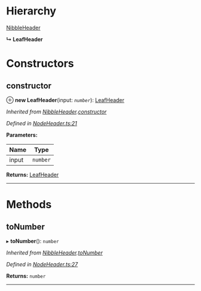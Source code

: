 

# Hierarchy

 [NibbleHeader](_nodeheader_.nibbleheader.md)

**↳ LeafHeader**

# Constructors

<a id="constructor"></a>

##  constructor

⊕ **new LeafHeader**(input: *`number`*): [LeafHeader](_nodeheader_.leafheader.md)

*Inherited from [NibbleHeader](_nodeheader_.nibbleheader.md).[constructor](_nodeheader_.nibbleheader.md#constructor)*

*Defined in [NodeHeader.ts:21](https://github.com/polkadot-js/common/blob/bb88778/packages/trie-codec/src/NodeHeader.ts#L21)*

**Parameters:**

| Name | Type |
| ------ | ------ |
| input | `number` |

**Returns:** [LeafHeader](_nodeheader_.leafheader.md)

___

# Methods

<a id="tonumber"></a>

##  toNumber

▸ **toNumber**(): `number`

*Inherited from [NibbleHeader](_nodeheader_.nibbleheader.md).[toNumber](_nodeheader_.nibbleheader.md#tonumber)*

*Defined in [NodeHeader.ts:27](https://github.com/polkadot-js/common/blob/bb88778/packages/trie-codec/src/NodeHeader.ts#L27)*

**Returns:** `number`

___

